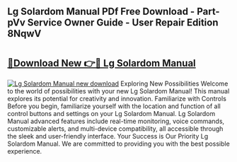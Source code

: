 ## Lg Solardom Manual PDf Free Download - Part-pVv Service Owner Guide - User Repair Edition 8NqwV

# <h2><a href="http://bc63462.oget.top/?id=Lg+Solardom+Manual">🔗Download New 👉🔴 Lg Solardom Manual</a></h2>

[![Lg Solardom Manual new download](https://i.imgur.com/5g1atiW.png)](http://bc63462.oget.top/?id=Lg+Solardom+Manual)
Exploring New Possibilities Welcome to the world of possibilities with your new Lg Solardom Manual! This manual explores its potential for creativity and innovation. Familiarize with Controls Before you begin, familiarize yourself with the location and function of all control buttons and settings on your Lg Solardom Manual. Lg Solardom Manual advanced features include real-time monitoring, voice commands, customizable alerts, and multi-device compatibility, all accessible through the sleek and user-friendly interface. Your Success is Our Priority Lg Solardom Manual. We are committed to providing you with the best possible experience.
